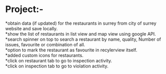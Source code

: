 # Project:-

*obtain data (if updated) for the restaurants in surrey from city of surrey website and save locally.\
*show the list of restaurants in list view and map view using google API.\
*search spinner on top to search a restaurant by name, quality, Number of issues, favourite or combination of all.\
*option to mark the restaurant as favourite in recylerview itself.\
*added custom icons for restaurants.\
*click on restaurant tab to go to inspection activity.\
*click on inspection tab to go to violation activity.
